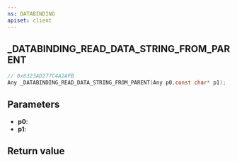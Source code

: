```yaml
---
ns: DATABINDING
apiset: client
---
```

## _DATABINDING_READ_DATA_STRING_FROM_PARENT

```c
// 0x6323AD277C4A2AFB
Any _DATABINDING_READ_DATA_STRING_FROM_PARENT(Any p0,const char* p1);
```


## Parameters
* **p0**:
* **p1**:

## Return value

